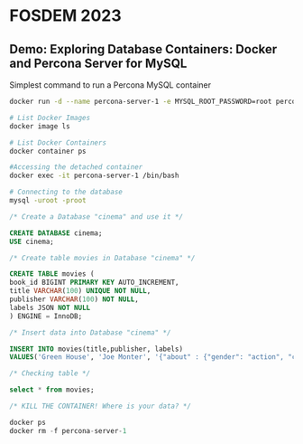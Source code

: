 # FOSDEM 2023

## Demo: Exploring Database Containers: Docker and Percona Server for MySQL

Simplest command to run a Percona MySQL container

```bash
docker run -d --name percona-server-1 -e MYSQL_ROOT_PASSWORD=root percona/percona-server:8.0
```

```bash
# List Docker Images
docker image ls
```

```bash
# List Docker Containers
docker container ps
```

```bash
#Accessing the detached container
docker exec -it percona-server-1 /bin/bash
```

```bash
# Connecting to the database
mysql -uroot -proot
```

```sql
/* Create a Database "cinema" and use it */

CREATE DATABASE cinema;
USE cinema;

/* Create table movies in Database "cinema" */

CREATE TABLE movies (
book_id BIGINT PRIMARY KEY AUTO_INCREMENT,
title VARCHAR(100) UNIQUE NOT NULL,
publisher VARCHAR(100) NOT NULL,
labels JSON NOT NULL
) ENGINE = InnoDB;

/* Insert data into Database "cinema" */

INSERT INTO movies(title,publisher, labels)
VALUES('Green House', 'Joe Monter', '{"about" : {"gender": "action", "cool": true, "notes": "labeled"}}');

/* Checking table */

select * from movies;

/* KILL THE CONTAINER! Where is your data? */

docker ps
docker rm -f percona-server-1
```
